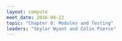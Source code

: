 ```yaml
---
layout: compute
meet_date: 2016-04-22
topic: "Chapter 8: Modules and Testing"
leaders: "Skylar Wyant and Colin Pierce"
---
```


